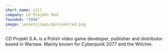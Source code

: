 ```yaml
---
short_name: jill
company: Cd Projekt Red
founded: "1994"
image: \assets\img\cdprojektred.png
---
```

<!-- cd_projekt_red.md -->
CD Projekt S.A. is a Polish video game developer, publisher and distributor based in Warsaw. Mainly known for Cyberpunk 2077 and the Witcher.
